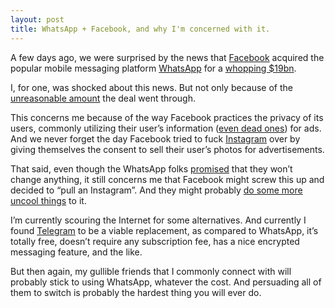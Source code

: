 ```yaml
---
layout: post
title: WhatsApp + Facebook, and why I'm concerned with it.
---
```


A few days ago, we were surprised by the news that [Facebook](http://www.facebook.com/) acquired the popular mobile messaging platform [WhatsApp](http://www.whatsapp.com/) for a [whopping $19bn](http://www.theverge.com/2014/2/19/5427332/facebook-is-buying-whatsapp).

I, for one, was shocked about this news. But not only because of the [unreasonable amount](http://thingsthatarecheaperthanwhatsapp.tumblr.com/) the deal went through.

This concerns me because of the way Facebook practices the privacy of its users, commonly utilizing their user’s information ([even dead ones](http://readwrite.com/2012/12/11/why-are-dead-people-liking-stuff-on-facebook)) for ads. And we never forget the day Facebook tried to fuck [Instagram](http://instagram.com/) over by giving themselves the consent to sell their user’s photos for advertisements.

That said, even though the WhatsApp folks [promised](http://blog.whatsapp.com/index.php/2014/02/facebook/) that they won’t change anything, it still concerns me that Facebook might screw this up and decided to “pull an Instagram”. And they might probably [do some more uncool things](http://www.forbes.com/sites/maseenaziegler/2014/02/23/5-uncool-things-that-facebook-could-do-to-whatsapp/) to it.

I’m currently scouring the Internet for some alternatives. And currently I found [Telegram](https://telegram.org/) to be a viable replacement, as compared to WhatsApp, it’s totally free, doesn’t require any subscription fee, has a nice encrypted messaging feature, and the like.

But then again, my gullible friends that I commonly connect with will probably stick to using WhatsApp, whatever the cost. And persuading all of them to switch is probably the hardest thing you will ever do.
